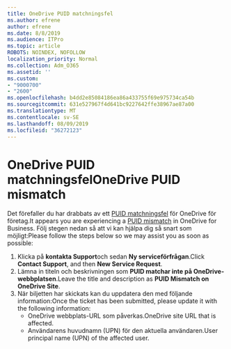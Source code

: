 ```yaml
---
title: OneDrive PUID matchningsfel
ms.author: efrene
author: efrene
ms.date: 8/8/2019
ms.audience: ITPro
ms.topic: article
ROBOTS: NOINDEX, NOFOLLOW
localization_priority: Normal
ms.collection: Adm_O365
ms.assetid: ''
ms.custom:
- "9000700"
- "2600"
ms.openlocfilehash: b4dd2e85084186ea86a433755f69e975734ca54b
ms.sourcegitcommit: 631e527967f4d641bc9227642ffe38967ae87a00
ms.translationtype: MT
ms.contentlocale: sv-SE
ms.lasthandoff: 08/09/2019
ms.locfileid: "36272123"
---
```

# <a name="onedrive-puid-mismatch"></a><span data-ttu-id="9d067-102">OneDrive PUID matchningsfel</span><span class="sxs-lookup"><span data-stu-id="9d067-102">OneDrive PUID mismatch</span></span>
<span data-ttu-id="9d067-103">Det förefaller du har drabbats av ett [PUID matchningsfel](https://docs.microsoft.com/sharepoint/support/administration/access-denied-or-need-permission-error-sharepoint-online-or-onedrive-for-business#when-accessing-a-onedrive-site) för OneDrive för företag.</span><span class="sxs-lookup"><span data-stu-id="9d067-103">It appears you are experiencing a [PUID mismatch](https://docs.microsoft.com/sharepoint/support/administration/access-denied-or-need-permission-error-sharepoint-online-or-onedrive-for-business#when-accessing-a-onedrive-site) in OneDrive for Business.</span></span> <span data-ttu-id="9d067-104">Följ stegen nedan så att vi kan hjälpa dig så snart som möjligt:</span><span class="sxs-lookup"><span data-stu-id="9d067-104">Please follow the steps below so we may assist you as soon as possible:</span></span>

1. <span data-ttu-id="9d067-105">Klicka på **kontakta Support**och sedan **Ny serviceförfrågan**.</span><span class="sxs-lookup"><span data-stu-id="9d067-105">Click **Contact Support**, and then **New Service Request**.</span></span>
2. <span data-ttu-id="9d067-106">Lämna in titeln och beskrivningen som **PUID matchar inte på OneDrive-webbplatsen**.</span><span class="sxs-lookup"><span data-stu-id="9d067-106">Leave the title and description as **PUID Mismatch on OneDrive Site**.</span></span>
3. <span data-ttu-id="9d067-107">När biljetten har skickats kan du uppdatera den med följande information:</span><span class="sxs-lookup"><span data-stu-id="9d067-107">Once the ticket has been submitted, please update it with the following information:</span></span>
    - <span data-ttu-id="9d067-108">OneDrive webbplats-URL som påverkas.</span><span class="sxs-lookup"><span data-stu-id="9d067-108">OneDrive site URL that is affected.</span></span>
    - <span data-ttu-id="9d067-109">Användarens huvudnamn (UPN) för den aktuella användaren.</span><span class="sxs-lookup"><span data-stu-id="9d067-109">User principal name (UPN) of the affected user.</span></span>



